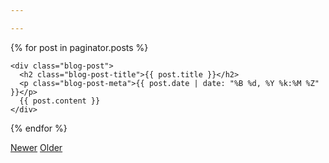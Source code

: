 ```yaml
---

---
```

<main role="main" class="container">

<div class="row">

  <div class="col-sm-8 blog-main">

  {% for post in paginator.posts %}

    <div class="blog-post">
      <h2 class="blog-post-title">{{ post.title }}</h2>
      <p class="blog-post-meta">{{ post.date | date: "%B %d, %Y %k:%M %Z" }}</p>
      {{ post.content }}
    </div>

  {% endfor %}

  </div>

  <nav class="blog-pagination">
      <a class="btn btn-outline-secondary disabled" href="{{ paginator.previous_page_path }}">Newer</a>
    <a class="btn btn-outline-primary" href="{{ paginator.next_page_path }}">Older</a>
  </nav>

</div>

</main>
